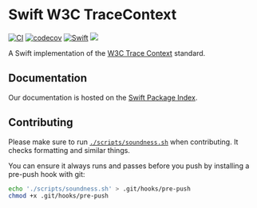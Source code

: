 # Swift W3C TraceContext

[![CI](https://github.com/swift-otel/swift-w3c-trace-context/actions/workflows/ci.yml/badge.svg)](https://github.com/swift-otel/swift-w3c-trace-context/actions/workflows/ci.yml)
[![codecov](https://codecov.io/gh/swift-otel/swift-w3c-trace-context/graph/badge.svg?token=9656QtdhYA)](https://codecov.io/gh/swift-otel/swift-w3c-trace-context)
[![Swift](https://img.shields.io/endpoint?url=https%3A%2F%2Fswiftpackageindex.com%2Fapi%2Fpackages%2Fswift-otel%2Fswift-w3c-trace-context%2Fbadge%3Ftype%3Dswift-versions)](https://swiftpackageindex.com/swift-otel/swift-w3c-trace-context)
[![](https://img.shields.io/endpoint?url=https%3A%2F%2Fswiftpackageindex.com%2Fapi%2Fpackages%2Fswift-otel%2Fswift-w3c-trace-context%2Fbadge%3Ftype%3Dplatforms)](https://swiftpackageindex.com/swift-otel/swift-w3c-trace-context)

A Swift implementation of the [W3C Trace Context](https://www.w3.org/TR/trace-context-1/) standard.

## Documentation

Our documentation is hosted on the
[Swift Package Index](https://swiftpackageindex.com/swift-otel/swift-w3c-trace-context/documentation/w3ctracecontext).

## Contributing

Please make sure to run [`./scripts/soundness.sh`](./scripts/soundness.sh) when contributing.
It checks formatting and similar things.

You can ensure it always runs and passes before you push by installing a pre-push hook with git:

```bash
echo './scripts/soundness.sh' > .git/hooks/pre-push
chmod +x .git/hooks/pre-push
```
